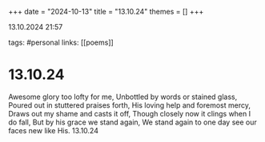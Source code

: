 +++
date = "2024-10-13"
title = "13.10.24"
themes = []
+++

13.10.2024 21:57

tags: #personal
links: [[poems]]

# 13.10.24

Awesome glory too lofty for me,
Unbottled by words or stained glass,
Poured out in stuttered praises forth,
His loving help and foremost mercy,
Draws out my shame and casts it off,
Though closely now it clings when I do fall,
But by his grace we stand again,
We stand again to one day see our faces new like His.
13.10.24

